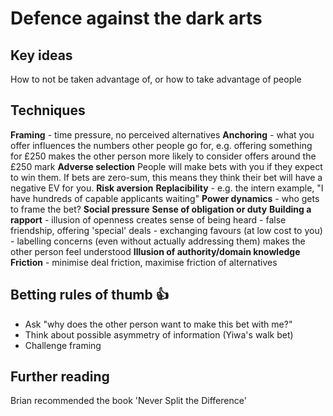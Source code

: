 # Defence against the dark arts
## Key ideas
How to not be taken advantage of, or how to take advantage of people

## Techniques
**Framing** - time pressure, no perceived alternatives
**Anchoring** - what you offer influences the numbers other people go for, e.g. offering something for £250 makes the other person more likely to consider offers around the £250 mark
**Adverse selection**
People will make bets with you if they expect to win them. If bets are zero-sum, this means they think their bet will have a negative EV for you.
**Risk aversion**
**Replacibility** - e.g. the intern example, "I have hundreds of capable applicants waiting"
**Power dynamics** - who gets to frame the bet?
**Social pressure**
**Sense of obligation or duty**
**Building a rapport**
	- illusion of openness creates sense of being heard
	- false friendship, offering 'special' deals
	- exchanging favours (at low cost to you)
	- labelling concerns (even without actually addressing them) makes the other person feel understood
**Illusion of authority/domain knowledge**
**Friction** - minimise deal friction, maximise friction of alternatives

## Betting rules of thumb 👍
- Ask "why does the other person want to make this bet with me?"
- Think about possible asymmetry of information (Yiwa's walk bet)
- Challenge framing

## Further reading 
Brian recommended the book 'Never Split the Difference'

